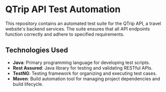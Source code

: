 # QTrip API Test Automation

This repository contains an automated test suite for the QTrip API, a travel website's backend services. The suite ensures that all API endpoints function correctly and adhere to specified requirements.

## Technologies Used

- **Java**: Primary programming language for developing test scripts.
- **Rest Assured**: Java library for testing and validating RESTful APIs.
- **TestNG**: Testing framework for organizing and executing test cases.
- **Maven**: Build automation tool for managing project dependencies and build lifecycle.
